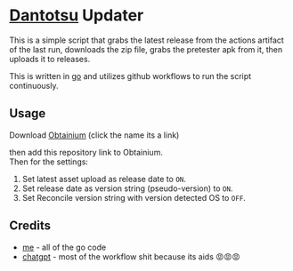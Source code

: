 # [Dantotsu]("https://github.com/rebelonion/Dantotsu/tree/dev") Updater

This is a simple script that grabs the latest release from the actions artifact of the last run, downloads the zip file, grabs the pretester apk from it, then uploads it to releases.

This is written in [go](https://go.dev/) and utilizes github workflows to run the script continuously.

## Usage

Download [Obtainium](https://github.com/ImranR98/Obtainium) (click the name its a link)

then add this repository link to Obtainium.\
Then for the settings:

1. Set latest asset upload as release date to `ON`.
2. Set release date as version string (pseudo-version) to `ON`.
3. Set Reconcile version string with version detected OS to `OFF`.

## Credits

-   [me](https://github.com/kaorlol) - all of the go code
-   [chatgpt](https://chat.openai.com/) - most of the workflow shit because its aids 😡😡😡

